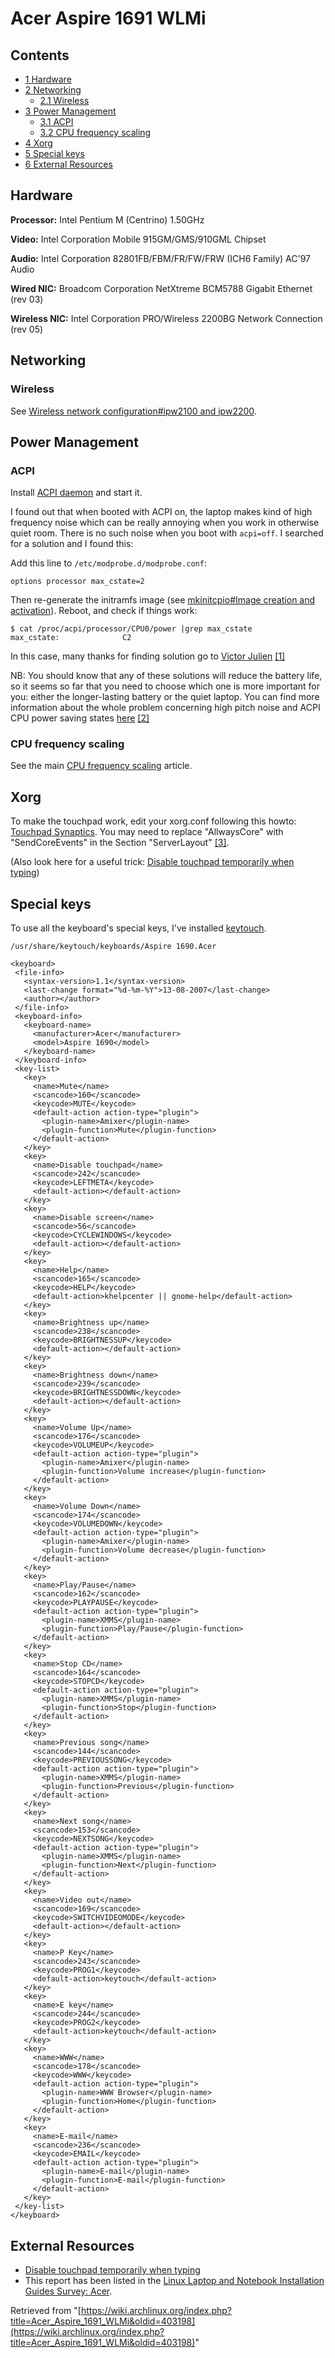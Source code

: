 # Acer Aspire 1691 WLMi

## Contents

*   [1 Hardware](#Hardware)
*   [2 Networking](#Networking)
    *   [2.1 Wireless](#Wireless)
*   [3 Power Management](#Power_Management)
    *   [3.1 ACPI](#ACPI)
    *   [3.2 CPU frequency scaling](#CPU_frequency_scaling)
*   [4 Xorg](#Xorg)
*   [5 Special keys](#Special_keys)
*   [6 External Resources](#External_Resources)

## Hardware

**Processor:** Intel Pentium M (Centrino) 1.50GHz

**Video:** Intel Corporation Mobile 915GM/GMS/910GML Chipset

**Audio:** Intel Corporation 82801FB/FBM/FR/FW/FRW (ICH6 Family) AC'97 Audio

**Wired NIC:** Broadcom Corporation NetXtreme BCM5788 Gigabit Ethernet (rev 03)

**Wireless NIC:** Intel Corporation PRO/Wireless 2200BG Network Connection (rev 05)

## Networking

### Wireless

See [Wireless network configuration#ipw2100 and ipw2200](/index.php/Wireless_network_configuration#ipw2100_and_ipw2200 "Wireless network configuration").

## Power Management

### ACPI

Install [ACPI daemon](/index.php/Acpid "Acpid") and start it.

I found out that when booted with ACPI on, the laptop makes kind of high frequency noise which can be really annoying when you work in otherwise quiet room. There is no such noise when you boot with `acpi=off`. I searched for a solution and I found this:

Add this line to `/etc/modprobe.d/modprobe.conf`:

```
options processor max_cstate=2

```

Then re-generate the initramfs image (see [mkinitcpio#Image creation and activation](/index.php/Mkinitcpio#Image_creation_and_activation "Mkinitcpio")). Reboot, and check if things work:

```
$ cat /proc/acpi/processor/CPU0/power |grep max_cstate
max_cstate:              C2

```

In this case, many thanks for finding solution go to [Victor Julien](http://www.inliniac.net/blog/2008/07/25/fixing-noise-on-ubuntu-hardy-804-aka-setting-max_cstate.html) [[1]](http://www.inliniac.net/blog/2008/07/25/fixing-noise-on-ubuntu-hardy-804-aka-setting-max_cstate.html)

NB: You should know that any of these solutions will reduce the battery life, so it seems so far that you need to choose which one is more important for you: either the longer-lasting battery or the quiet laptop. You can find more information about the whole problem concerning high pitch noise and ACPI CPU power saving states [here](http://www.thinkwiki.org/wiki/Problem_with_high_pitch_noises) [[2]](http://www.thinkwiki.org/wiki/Problem_with_high_pitch_noises)

### CPU frequency scaling

See the main [CPU frequency scaling](/index.php/CPU_frequency_scaling "CPU frequency scaling") article.

## Xorg

To make the touchpad work, edit your xorg.conf following this howto: [Touchpad Synaptics](/index.php/Touchpad_Synaptics "Touchpad Synaptics"). You may need to replace "AllwaysCore" with "SendCoreEvents" in the Section "ServerLayout" [[3]](https://bbs.archlinux.org/viewtopic.php?id=39492).

(Also look here for a useful trick: [Disable touchpad temporarily when typing](http://ubuntu.wordpress.com/2006/09/20/disable-touchpad-temporarily-when-typing/))

## Special keys

To use all the keyboard's special keys, I've installed [keytouch](/index.php/Keytouch "Keytouch").

 `/usr/share/keytouch/keyboards/Aspire 1690.Acer` 

```
<keyboard>
 <file-info>
   <syntax-version>1.1</syntax-version>
   <last-change format="%d-%m-%Y">13-08-2007</last-change>
   <author></author>
 </file-info>
 <keyboard-info>
   <keyboard-name>
     <manufacturer>Acer</manufacturer>
     <model>Aspire 1690</model>
   </keyboard-name>
 </keyboard-info>
 <key-list>
   <key>
     <name>Mute</name>
     <scancode>160</scancode>
     <keycode>MUTE</keycode>
     <default-action action-type="plugin">
       <plugin-name>Amixer</plugin-name>
       <plugin-function>Mute</plugin-function>
     </default-action>
   </key>
   <key>
     <name>Disable touchpad</name>
     <scancode>242</scancode>
     <keycode>LEFTMETA</keycode>
     <default-action></default-action>
   </key>
   <key>
     <name>Disable screen</name>
     <scancode>56</scancode>
     <keycode>CYCLEWINDOWS</keycode>
     <default-action></default-action>
   </key>
   <key>
     <name>Help</name>
     <scancode>165</scancode>
     <keycode>HELP</keycode>
     <default-action>khelpcenter || gnome-help</default-action>
   </key>
   <key>
     <name>Brightness up</name>
     <scancode>238</scancode>
     <keycode>BRIGHTNESSUP</keycode>
     <default-action></default-action>
   </key>
   <key>
     <name>Brightness down</name>
     <scancode>239</scancode>
     <keycode>BRIGHTNESSDOWN</keycode>
     <default-action></default-action>
   </key>
   <key>
     <name>Volume Up</name>
     <scancode>176</scancode>
     <keycode>VOLUMEUP</keycode>
     <default-action action-type="plugin">
       <plugin-name>Amixer</plugin-name>
       <plugin-function>Volume increase</plugin-function>
     </default-action>
   </key>
   <key>
     <name>Volume Down</name>
     <scancode>174</scancode>
     <keycode>VOLUMEDOWN</keycode>
     <default-action action-type="plugin">
       <plugin-name>Amixer</plugin-name>
       <plugin-function>Volume decrease</plugin-function>
     </default-action>
   </key>
   <key>
     <name>Play/Pause</name>
     <scancode>162</scancode>
     <keycode>PLAYPAUSE</keycode>
     <default-action action-type="plugin">
       <plugin-name>XMMS</plugin-name>
       <plugin-function>Play/Pause</plugin-function>
     </default-action>
   </key>
   <key>
     <name>Stop CD</name>
     <scancode>164</scancode>
     <keycode>STOPCD</keycode>
     <default-action action-type="plugin">
       <plugin-name>XMMS</plugin-name>
       <plugin-function>Stop</plugin-function>
     </default-action>
   </key>
   <key>
     <name>Previous song</name>
     <scancode>144</scancode>
     <keycode>PREVIOUSSONG</keycode>
     <default-action action-type="plugin">
       <plugin-name>XMMS</plugin-name>
       <plugin-function>Previous</plugin-function>
     </default-action>
   </key>
   <key>
     <name>Next song</name>
     <scancode>153</scancode>
     <keycode>NEXTSONG</keycode>
     <default-action action-type="plugin">
       <plugin-name>XMMS</plugin-name>
       <plugin-function>Next</plugin-function>
     </default-action>
   </key>
   <key>
     <name>Video out</name>
     <scancode>169</scancode>
     <keycode>SWITCHVIDEOMODE</keycode>
     <default-action></default-action>
   </key>
   <key>
     <name>P Key</name>
     <scancode>243</scancode>
     <keycode>PROG1</keycode>
     <default-action>keytouch</default-action>
   </key>
   <key>
     <name>E key</name>
     <scancode>244</scancode>
     <keycode>PROG2</keycode>
     <default-action>keytouch</default-action>
   </key>
   <key>
     <name>WWW</name>
     <scancode>178</scancode>
     <keycode>WWW</keycode>
     <default-action action-type="plugin">
       <plugin-name>WWW Browser</plugin-name>
       <plugin-function>Home</plugin-function>
     </default-action>
   </key>
   <key>
     <name>E-mail</name>
     <scancode>236</scancode>
     <keycode>EMAIL</keycode>
     <default-action action-type="plugin">
       <plugin-name>E-mail</plugin-name>
       <plugin-function>E-mail</plugin-function>
     </default-action>
   </key>
 </key-list>
</keyboard>

```

## External Resources

*   [Disable touchpad temporarily when typing](http://ubuntu.wordpress.com/2006/09/20/disable-touchpad-temporarily-when-typing/)
*   This report has been listed in the [Linux Laptop and Notebook Installation Guides Survey: Acer](http://tuxmobil.org/acer.html).

Retrieved from "[https://wiki.archlinux.org/index.php?title=Acer_Aspire_1691_WLMi&oldid=403198](https://wiki.archlinux.org/index.php?title=Acer_Aspire_1691_WLMi&oldid=403198)"